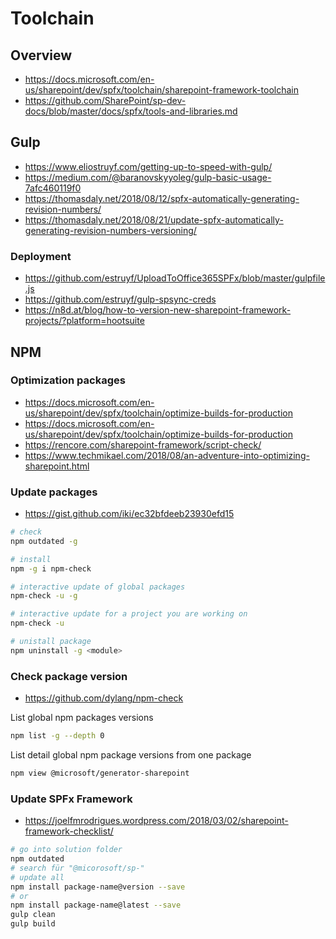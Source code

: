 # Toolchain

## Overview

- <https://docs.microsoft.com/en-us/sharepoint/dev/spfx/toolchain/sharepoint-framework-toolchain>
- <https://github.com/SharePoint/sp-dev-docs/blob/master/docs/spfx/tools-and-libraries.md>

## Gulp

- <https://www.eliostruyf.com/getting-up-to-speed-with-gulp/>
- <https://medium.com/@baranovskyyoleg/gulp-basic-usage-7afc460119f0>
- <https://thomasdaly.net/2018/08/12/spfx-automatically-generating-revision-numbers/>
- <https://thomasdaly.net/2018/08/21/update-spfx-automatically-generating-revision-numbers-versioning/>

### Deployment

- <https://github.com/estruyf/UploadToOffice365SPFx/blob/master/gulpfile.js>
- <https://github.com/estruyf/gulp-spsync-creds>
- <https://n8d.at/blog/how-to-version-new-sharepoint-framework-projects/?platform=hootsuite>

## NPM

### Optimization packages

- <https://docs.microsoft.com/en-us/sharepoint/dev/spfx/toolchain/optimize-builds-for-production>
- <https://docs.microsoft.com/en-us/sharepoint/dev/spfx/toolchain/optimize-builds-for-production>
- https://rencore.com/sharepoint-framework/script-check/
- <https://www.techmikael.com/2018/08/an-adventure-into-optimizing-sharepoint.html>

### Update packages

- https://gist.github.com/iki/ec32bfdeeb23930efd15

```bash
# check
npm outdated -g

# install
npm -g i npm-check

# interactive update of global packages
npm-check -u -g

# interactive update for a project you are working on
npm-check -u

# unistall package
npm uninstall -g <module>
```

### Check package version

- https://github.com/dylang/npm-check

List global npm  packages versions

```bash
npm list -g --depth 0
```

List detail global npm  package versions from one package

```bash
npm view @microsoft/generator-sharepoint
```

### Update SPFx Framework

- https://joelfmrodrigues.wordpress.com/2018/03/02/sharepoint-framework-checklist/

```bash
# go into solution folder
npm outdated
# search für "@micorosoft/sp-"
# update all
npm install package-name@version --save
# or
npm install package-name@latest --save
gulp clean
gulp build
```